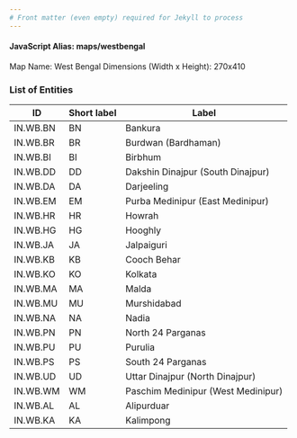 ```yaml
---
# Front matter (even empty) required for Jekyll to process
---
```


#### JavaScript Alias: maps/westbengal

Map Name: West Bengal
Dimensions (Width x Height): 270x410






### List of Entities

ID | Short label | Label
---|---|---|
IN.WB.BN|BN|Bankura
IN.WB.BR|BR|Burdwan (Bardhaman)
IN.WB.BI|BI|Birbhum
IN.WB.DD|DD|Dakshin Dinajpur (South Dinajpur)
IN.WB.DA|DA|Darjeeling
IN.WB.EM|EM|Purba Medinipur (East Medinipur)
IN.WB.HR|HR|Howrah
IN.WB.HG|HG|Hooghly
IN.WB.JA|JA|Jalpaiguri
IN.WB.KB|KB|Cooch Behar
IN.WB.KO|KO|Kolkata
IN.WB.MA|MA|Malda
IN.WB.MU|MU|Murshidabad
IN.WB.NA|NA|Nadia
IN.WB.PN|PN|North 24 Parganas
IN.WB.PU|PU|Purulia
IN.WB.PS|PS|South 24 Parganas
IN.WB.UD|UD|Uttar Dinajpur (North Dinajpur)
IN.WB.WM|WM|Paschim Medinipur (West Medinipur)
IN.WB.AL|AL|Alipurduar
IN.WB.KA|KA|Kalimpong